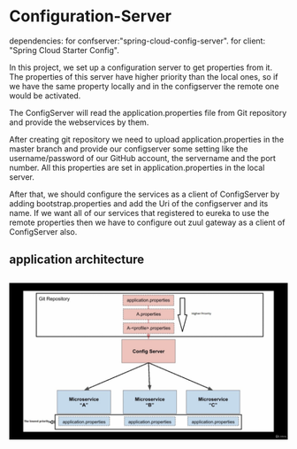 # Configuration-Server

dependencies:
for confserver:"spring-cloud-config-server".
for client: "Spring Cloud Starter Config".

In this project, we set up a configuration server to get properties from it. The properties of this server have higher priority than the local ones, so if we have the same property locally and in the configserver the remote one would be activated.

The ConfigServer will read the application.properties file from Git repository and provide the webservices by them.

After creating git repository we need to upload application.properties in the master branch and provide our configserver some setting like the username/password of our GitHub account, the servername and the port number. All this properties are set in application.properties in the local server.

After that, we should configure the services as a client of ConfigServer by adding bootstrap.properties and add the Uri of the configserver and its name. 
If we want all of our services that registered to eureka to use the remote properties then we have to configure out zuul gateway as a client of ConfigServer also.

<h2>application architecture<h2>
<img src="diagram.jpg"/>
    
